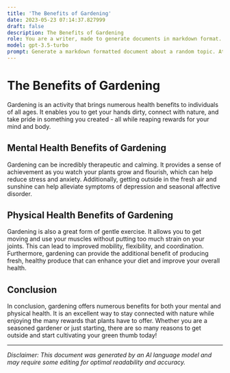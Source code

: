 ```yaml
---
title: 'The Benefits of Gardening'
date: 2023-05-23 07:14:37.827999
draft: false
description: The Benefits of Gardening
role: You are a writer, made to generate documents in markdown format. It is very important that all of the documents you generate are in valid markdown format.
model: gpt-3.5-turbo
prompt: Generate a markdown formatted document about a random topic. At the bottom, include a disclaimer explaining that the document was generated by you. The first line of the document should be the title. Make sure that the entire document is in proper markdown format, using a mix of various tags to make the document visually appealing.
---
```


# The Benefits of Gardening

Gardening is an activity that brings numerous health benefits to individuals of all ages. It enables you to get your hands dirty, connect with nature, and take pride in something you created - all while reaping rewards for your mind and body. 

## Mental Health Benefits of Gardening

Gardening can be incredibly therapeutic and calming. It provides a sense of achievement as you watch your plants grow and flourish, which can help reduce stress and anxiety. Additionally, getting outside in the fresh air and sunshine can help alleviate symptoms of depression and seasonal affective disorder. 

## Physical Health Benefits of Gardening

Gardening is also a great form of gentle exercise. It allows you to get moving and use your muscles without putting too much strain on your joints. This can lead to improved mobility, flexibility, and coordination. Furthermore, gardening can provide the additional benefit of producing fresh, healthy produce that can enhance your diet and improve your overall health. 

## Conclusion

In conclusion, gardening offers numerous benefits for both your mental and physical health. It is an excellent way to stay connected with nature while enjoying the many rewards that plants have to offer. Whether you are a seasoned gardener or just starting, there are so many reasons to get outside and start cultivating your green thumb today!

***

*Disclaimer: This document was generated by an AI language model and may require some editing for optimal readability and accuracy.*